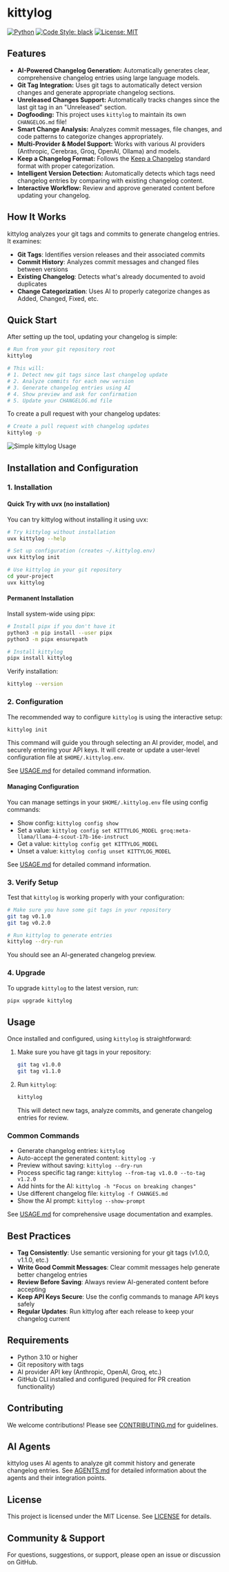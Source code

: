 # kittylog

[![Python](https://img.shields.io/badge/python-3.10%20|%203.11%20|%203.12%20|%203.13-blue.svg)](https://www.python.org/downloads/)
[![Code Style: black](https://img.shields.io/badge/code%20style-black-000000.svg)](https://github.com/psf/black)
[![License: MIT](https://img.shields.io/badge/License-MIT-yellow.svg)](LICENSE)

## Features

- **AI-Powered Changelog Generation:** Automatically generates clear, comprehensive changelog entries using large language models.
- **Git Tag Integration:** Uses git tags to automatically detect version changes and generate appropriate changelog sections.
- **Unreleased Changes Support:** Automatically tracks changes since the last git tag in an "Unreleased" section.
- **Dogfooding:** This project uses `kittylog` to maintain its own `CHANGELOG.md` file!
- **Smart Change Analysis:** Analyzes commit messages, file changes, and code patterns to categorize changes appropriately.
- **Multi-Provider & Model Support:** Works with various AI providers (Anthropic, Cerebras, Groq, OpenAI, Ollama) and models.
- **Keep a Changelog Format:** Follows the [Keep a Changelog](https://keepachangelog.com/) standard format with proper categorization.
- **Intelligent Version Detection:** Automatically detects which tags need changelog entries by comparing with existing changelog content.
- **Interactive Workflow:** Review and approve generated content before updating your changelog.

## How It Works

kittylog analyzes your git tags and commits to generate changelog entries. It examines:

- **Git Tags**: Identifies version releases and their associated commits
- **Commit History**: Analyzes commit messages and changed files between versions
- **Existing Changelog**: Detects what's already documented to avoid duplicates
- **Change Categorization**: Uses AI to properly categorize changes as Added, Changed, Fixed, etc.

## Quick Start

After setting up the tool, updating your changelog is simple:

```sh
# Run from your git repository root
kittylog

# This will:
# 1. Detect new git tags since last changelog update
# 2. Analyze commits for each new version
# 3. Generate changelog entries using AI
# 4. Show preview and ask for confirmation
# 5. Update your CHANGELOG.md file
```

To create a pull request with your changelog updates:

```sh
# Create a pull request with changelog updates
kittylog -p
```

![Simple kittylog Usage](assets/kittylog-usage.png)

## Installation and Configuration

### 1. Installation

#### Quick Try with uvx (no installation)

You can try kittylog without installing it using uvx:

```sh
# Try kittylog without installation
uvx kittylog --help

# Set up configuration (creates ~/.kittylog.env)
uvx kittylog init

# Use kittylog in your git repository
cd your-project
uvx kittylog
```

#### Permanent Installation

Install system-wide using pipx:

```sh
# Install pipx if you don't have it
python3 -m pip install --user pipx
python3 -m pipx ensurepath

# Install kittylog
pipx install kittylog
```

Verify installation:

```sh
kittylog --version
```

### 2. Configuration

The recommended way to configure `kittylog` is using the interactive setup:

```sh
kittylog init
```

This command will guide you through selecting an AI provider, model, and securely entering your API keys. It will create or update a user-level configuration file at `$HOME/.kittylog.env`.

See [USAGE.md](USAGE.md) for detailed command information.

#### Managing Configuration

You can manage settings in your `$HOME/.kittylog.env` file using config commands:

- Show config: `kittylog config show`
- Set a value: `kittylog config set KITTYLOG_MODEL groq:meta-llama/llama-4-scout-17b-16e-instruct`
- Get a value: `kittylog config get KITTYLOG_MODEL`
- Unset a value: `kittylog config unset KITTYLOG_MODEL`

See [USAGE.md](USAGE.md) for detailed command information.

### 3. Verify Setup

Test that `kittylog` is working properly with your configuration:

```sh
# Make sure you have some git tags in your repository
git tag v0.1.0
git tag v0.2.0

# Run kittylog to generate entries
kittylog --dry-run
```

You should see an AI-generated changelog preview.

### 4. Upgrade

To upgrade `kittylog` to the latest version, run:

```sh
pipx upgrade kittylog
```

## Usage

Once installed and configured, using `kittylog` is straightforward:

1. Make sure you have git tags in your repository:

   ```sh
   git tag v1.0.0
   git tag v1.1.0
   ```

2. Run `kittylog`:

   ```sh
   kittylog
   ```

   This will detect new tags, analyze commits, and generate changelog entries for review.

### Common Commands

- Generate changelog entries: `kittylog`
- Auto-accept the generated content: `kittylog -y`
- Preview without saving: `kittylog --dry-run`
- Process specific tag range: `kittylog --from-tag v1.0.0 --to-tag v1.2.0`
- Add hints for the AI: `kittylog -h "Focus on breaking changes"`
- Use different changelog file: `kittylog -f CHANGES.md`
- Show the AI prompt: `kittylog --show-prompt`

See [USAGE.md](USAGE.md) for comprehensive usage documentation and examples.

## Best Practices

- **Tag Consistently**: Use semantic versioning for your git tags (v1.0.0, v1.1.0, etc.)
- **Write Good Commit Messages**: Clear commit messages help generate better changelog entries
- **Review Before Saving**: Always review AI-generated content before accepting
- **Keep API Keys Secure**: Use the config commands to manage API keys safely
- **Regular Updates**: Run kittylog after each release to keep your changelog current

## Requirements

- Python 3.10 or higher
- Git repository with tags
- AI provider API key (Anthropic, OpenAI, Groq, etc.)
- GitHub CLI installed and configured (required for PR creation functionality)

## Contributing

We welcome contributions! Please see [CONTRIBUTING.md](CONTRIBUTING.md) for guidelines.

## AI Agents

kittylog uses AI agents to analyze git commit history and generate changelog entries. See [AGENTS.md](AGENTS.md) for detailed information about the agents and their integration points.

## License

This project is licensed under the MIT License. See [LICENSE](LICENSE) for details.

## Community & Support

For questions, suggestions, or support, please open an issue or discussion on GitHub.
